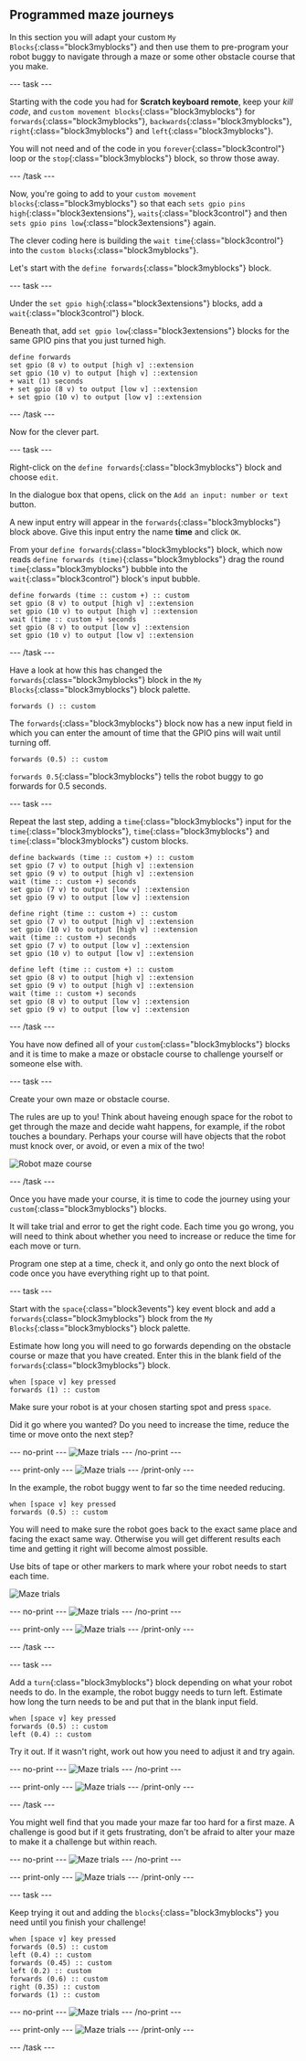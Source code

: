 ## Programmed maze journeys

In this section you will adapt your custom `My Blocks`{:class="block3myblocks"} and then use them to pre-program your robot buggy to navigate through a maze or some other obstacle course that you make.

--- task ---

Starting with the code you had for **Scratch keyboard remote**, keep your _kill code_, and `custom movement blocks`{:class="block3myblocks"} for `forwards`{:class="block3myblocks"}, `backwards`{:class="block3myblocks"}, `right`{:class="block3myblocks"} and `left`{:class="block3myblocks"}.

You will not need and of the code in you `forever`{:class="block3control"} loop or the `stop`{:class="block3myblocks"} block, so throw those away.

--- /task ---

Now, you're going to add to your `custom movement blocks`{:class="block3myblocks"} so that each `sets gpio pins high`{:class="block3extensions"}, `waits`{:class="block3control"} and then `sets gpio pins low`{:class="block3extensions"} again.

The clever coding here is building the `wait time`{:class="block3control"} into the `custom blocks`{:class="block3myblocks"}.

Let's start with the `define forwards`{:class="block3myblocks"} block.

--- task ---

Under the `set gpio high`{:class="block3extensions"} blocks, add a `wait`{:class="block3control"} block.

Beneath that, add `set gpio low`{:class="block3extensions"} blocks for the same GPIO pins that you just turned high.

```blocks3
define forwards
set gpio (8 v) to output [high v] ::extension
set gpio (10 v) to output [high v] ::extension
+ wait (1) seconds
+ set gpio (8 v) to output [low v] ::extension
+ set gpio (10 v) to output [low v] ::extension
```

--- /task ---

Now for the clever part.

--- task ---

Right-click on the `define forwards`{:class="block3myblocks"} block and choose `edit`.

In the dialogue box that opens, click on the `Add an input: number or text` button.

A new input entry will appear in the `forwards`{:class="block3myblocks"} block above. Give this input entry the name **time** and click `OK`.

From your `define forwards`{:class="block3myblocks"} block, which now reads `define forwards (time)`{:class="block3myblocks"} drag the round `time`{:class="block3myblocks"} bubble into the `wait`{:class="block3control"} block's input bubble.


```blocks3
define forwards (time :: custom +) :: custom
set gpio (8 v) to output [high v] ::extension
set gpio (10 v) to output [high v] ::extension
wait (time :: custom +) seconds
set gpio (8 v) to output [low v] ::extension
set gpio (10 v) to output [low v] ::extension
```

--- /task ---

Have a look at how this has changed the `forwards`{:class="block3myblocks"} block in the `My Blocks`{:class="block3myblocks"} block palette.

```blocks3
forwards () :: custom
```
The `forwards`{:class="block3myblocks"} block now has a new input field in which you can enter the amount of time that the GPIO pins will wait until turning off.

```blocks3
forwards (0.5) :: custom
```

`forwards 0.5`{:class="block3myblocks"} tells the robot buggy to go forwards for 0.5 seconds.

--- task ---

Repeat the last step, adding a `time`{:class="block3myblocks"} input for the `time`{:class="block3myblocks"}, `time`{:class="block3myblocks"} and `time`{:class="block3myblocks"} custom blocks.

```blocks3
define backwards (time :: custom +) :: custom
set gpio (7 v) to output [high v] ::extension
set gpio (9 v) to output [high v] ::extension
wait (time :: custom +) seconds
set gpio (7 v) to output [low v] ::extension
set gpio (9 v) to output [low v] ::extension

define right (time :: custom +) :: custom
set gpio (7 v) to output [high v] ::extension
set gpio (10 v) to output [high v] ::extension
wait (time :: custom +) seconds
set gpio (7 v) to output [low v] ::extension
set gpio (10 v) to output [low v] ::extension

define left (time :: custom +) :: custom
set gpio (8 v) to output [high v] ::extension
set gpio (9 v) to output [high v] ::extension
wait (time :: custom +) seconds
set gpio (8 v) to output [low v] ::extension
set gpio (9 v) to output [low v] ::extension
```

--- /task ---

You have now defined all of your `custom`{:class="block3myblocks"} blocks and it is time to make a maze or obstacle course to challenge yourself or someone else with.

--- task ---

Create your own maze or obstacle course.

The rules are up to you! Think about haveing enough space for the robot to get through the maze and decide waht happens, for example, if the robot touches a boundary. Perhaps your course will have objects that the robot must knock over, or avoid, or even a mix of the two!

![Robot maze course](images/mazeJourneys_maze.png)

--- /task ---

Once you have made your course, it is time to code the journey using your `custom`{:class="block3myblocks"} blocks.

It will take trial and error to get the right code. Each time you go wrong, you will need to think about whether you need to increase or reduce the time for each move or turn.

Program one step at a time, check it, and only go onto the next block of code once you have everything right up to that point.

--- task ---

Start with the `space`{:class="block3events"} key event block and add a `forwards`{:class="block3myblocks"} block from the `My Blocks`{:class="block3myblocks"} block palette.

Estimate how long you will need to go forwards depending on the obstacle course or maze that you have created. Enter this in the blank field of the `forwards`{:class="block3myblocks"} block.

```blocks3
when [space v] key pressed
forwards (1) :: custom
```
Make sure your robot is at your chosen starting spot and press `space`.

Did it go where you wanted? Do you need to increase the time, reduce the time or move onto the next step?

--- no-print ---
![Maze trials](images/mazeJourneys_mazeTrial1.gif)
--- /no-print ---

--- print-only ---
![Maze trials](images/mazeJourneys_mazeTrial1.png)
--- /print-only ---

In the example, the robot buggy went to far so the time needed reducing.

```blocks3
when [space v] key pressed
forwards (0.5) :: custom
```

You will need to make sure the robot goes back to the exact same place and facing the exact same way. Otherwise you will get different results each time and getting it right will become almost possible. 

Use bits of tape or other markers to mark where your robot needs to start each time.

![Maze trials](images/mazeJourneys_mazeStartMarkers.png)

--- no-print ---
![Maze trials](images/mazeJourneys_mazeTrial2.gif)
--- /no-print ---

--- print-only ---
![Maze trials](images/mazeJourneys_mazeTrial2.png)
--- /print-only ---

--- /task ---

--- task ---

Add a `turn`{:class="block3myblocks"} block depending on what your robot needs to do. In the example, the robot buggy needs to turn left. Estimate how long the turn needs to be and put that in the blank input field.

```blocks3
when [space v] key pressed
forwards (0.5) :: custom
left (0.4) :: custom
```

Try it out. If it wasn't right, work out how you need to adjust it and try again.

--- no-print ---
![Maze trials](images/mazeJourneys_mazeTrial3.gif)
--- /no-print ---

--- print-only ---
![Maze trials](images/mazeJourneys_mazeTrial3.png)
--- /print-only ---

--- /task ---

You might well find that you made your maze far too hard for a first maze. A challenge is good but if it gets frustrating, don't be afraid to alter your maze to make it a challenge but within reach.

--- no-print ---
![Maze trials](images/mazeJourneys_mazeTrial4.gif)
--- /no-print ---

--- print-only ---
![Maze trials](images/mazeJourneys_mazeTrial4.png)
--- /print-only ---

--- task ---

Keep trying it out and adding the `blocks`{:class="block3myblocks"} you need until you finish your challenge!

```blocks3
when [space v] key pressed
forwards (0.5) :: custom
left (0.4) :: custom
forwards (0.45) :: custom
left (0.2) :: custom
forwards (0.6) :: custom
right (0.35) :: custom
forwards (1) :: custom
```

--- no-print ---
![Maze trials](images/mazeJourneys_mazeTrial5.gif)
--- /no-print ---

--- print-only ---
![Maze trials](images/mazeJourneys_mazeTrial5.png)
--- /print-only ---

--- /task ---

